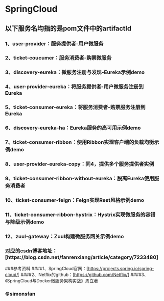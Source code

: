 <h1>SpringCloud</h1>

<h2>以下服务名均指的是pom文件中的artifactId</h2>

<h3>1、user-provider：服务提供者-用户微服务<br/></h3>
<h3>2、ticket-coucumer：服务消费者-购票微服务<br/></h3>
<h3>3、discovery-eureka：微服务注册与发现-Eureka示例demo<br/></h3>
<h3>4、user-provider-eureka：将服务提供者-用户微服务注册到Eureka<br/></h3>
<h3>5、ticket-consumer-eureka：将服务消费者-购票服务注册到Eureka<br/></h3>
<h3>6、discovery-eureka-ha：Eureka服务的高可用示例demo<br/></h3>
<h3>7、ticket-consumer-ribbon：使用Ribbon实现客户端的负载均衡示例demo<br/></h3>
<h3>8、user-provider-eureka-copy：同4，提供多个服务提供者实例<br/></h3>
<h3>9、ticket-consumer-ribbon-without-eureka：脱离Eureka使用服务消费者<br/></h3>
<h3>10、ticket-consumer-feign：Feign实现Rest风格示例demo<br/></h3>
<h3>11、ticket-consumer-ribbon-hystrix：Hystrix实现微服务的容错与降级示例demo<br/></h3>
<h3>12、zuul-gateway：Zuul构建微服务网关示例demo<br/></h3>

<h3>对应的csdn博客地址：[https://blog.csdn.net/fanrenxiang/article/category/7233480]<br/></h3>

###参考资料
####1、SpringCloud官网：[https://projects.spring.io/spring-cloud/]
####2、Netflix的github：[https://github.com/Netflix/]
####3、《SpringCloud与Docker微服务架构实战》周立著

<h3>&copy;simonsfan</h3>
